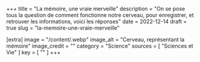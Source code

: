 +++
title = "La mémoire, une vraie merveille"
description = "On se pose tous la question de comment fonctionne notre cerveau, pour enregistrer, et retrouver les informations, voici les réponses"
date = 2022-12-14
draft = true
slug = "la-memoire-une-vraie-merveille"

[extra]
image = "/content/.webp"
image_alt = "Cerveau, représentant la mémoire"
image_credit = ""
category = "Science"
sources = [
    "Sciences et Vie"
]
key = [
    ""
]
+++
